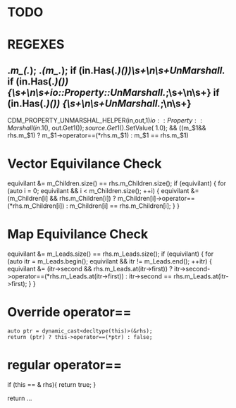 # TODO

# REGEXES
.*m_(.*);
.*(m_.*);
if \(in.Has(.*)\(\)\)\s+\n\s+UnMarshall.*
if \(in.Has(.*)\(\)\) \{\s+\n\s+io::Property::UnMarshall.*;\s+\n\s+}
if \(in.Has(.*)\(\)\) \{\s+\n\s+UnMarshall.*;\n\s+}
---
CDM_PROPERTY_UNMARSHAL_HELPER(in,out,$1)
io::Property::Marshall(in.$1(), out.Get$1());
source.Get$1().SetValue( 1.0);
&& ((m_$1&& rhs.m_$1) ? m_$1->operator==(*rhs.m_$1) : m_$1 == rhs.m_$1)


# Vector Equivilance Check
  equivilant &= m_Children.size() == rhs.m_Children.size();
  if (equivilant) {
    for (auto i = 0; equivilant && i < m_Children.size(); ++i) {
      equivilant &= (m_Children[i] && rhs.m_Children[i])
        ? m_Children[i]->operator==(*rhs.m_Children[i])
        : m_Children[i] == rhs.m_Children[i];
    }
  }
  # Map Equivilance Check
  equivilant &= m_Leads.size() == rhs.m_Leads.size();
    if (equivilant) {
      for (auto itr = m_Leads.begin(); equivilant && itr != m_Leads.end(); ++itr) {
        equivilant &= (itr->second && rhs.m_Leads.at(itr->first))
          ? itr->second->operator==(*rhs.m_Leads.at(itr->first))
          : itr->second == rhs.m_Leads.at(itr->first);
      }
    }
# Override operator==

    auto ptr = dynamic_cast<decltype(this)>(&rhs);
    return (ptr) ? this->operator==(*ptr) : false;

# regular operator==

if (this == & rhs){
    return true;
}

return ...